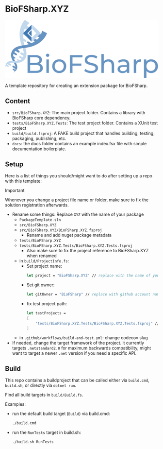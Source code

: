 # BioFSharp.XYZ

![Logo](docs/img/Logo_large.png)

A template repository for creating an extension package for BioFSharp.

## Content

- `src/BioFSharp.XYZ`: The main project folder. Contains a library with BioFSharp core dependency.
- `tests/BioFSharp.XYZ.Tests`: The test project folder. Contains a XUnit test project
- `build/build.fsproj`: A FAKE build project that handles building, testing, packaging, publishing, etc.
- `docs`: the docs folder contains an example index.fsx file with simple documentation boilerplate.

## Setup

Here is a list of things you should/might want to do after setting up a repo with this template:

> [!IMPORTANT]  
> Whenever you change a project file name or folder, make sure to fix the solution registration afterwards.

- Rename some things: Replace `XYZ` with the name of your package
  - `PackageTemplate.sln`
  - `src/BioFSharp.XYZ`
  - `src/BioFSharp.XYZ/BioFSharp.XYZ.fsproj`
    - Rename and add nuget package metadata
  - `tests/BioFSharp.XYZ`
  - `tests/BioFSharp.XYZ.Tests/BioFSharp.XYZ.Tests.fsproj`
    - Also make sure to fix the project reference to BioFSharp.XYZ when renamed
  - in `build/ProjectInfo.fs`:
    - Set project name: 
      ```fsharp
      let project = "BioFSharp.XYZ" // replace with the name of your project
      ```
    - Set git owner:
      ```fsharp
      let gitOwner = "BioFSharp" // replace with github account name or organization where repo is hosted if necessary
      ```
    - fix test project path:
      ```fsharp
      let testProjects = 
      [
          "tests/BioFSharp.XYZ.Tests/BioFSharp.XYZ.Tests.fsproj" // replace with the name of your test project
      ]
      ```
  - in `.github/workflows/build-and-test.yml`: change codecov slug
- If needed, change the target framework of the project. it currently targets `.netstandard2.0` for maximum backwards compatibility, might want to target a newer `.net` version if you need a specific API.

## Build

This repo contains a buildproject that can be called either via `build.cmd`, `build.sh`, or directly via `dotnet run`.

Find all build targets in `build/Build.fs`.

Examples:

- run the default build target (`Build`) via build.cmd:
  ```bash
  ./build.cmd
  ```
- run the `RunTests` target in build.sh:     
  ```bash
  ./build.sh RunTests
  ```